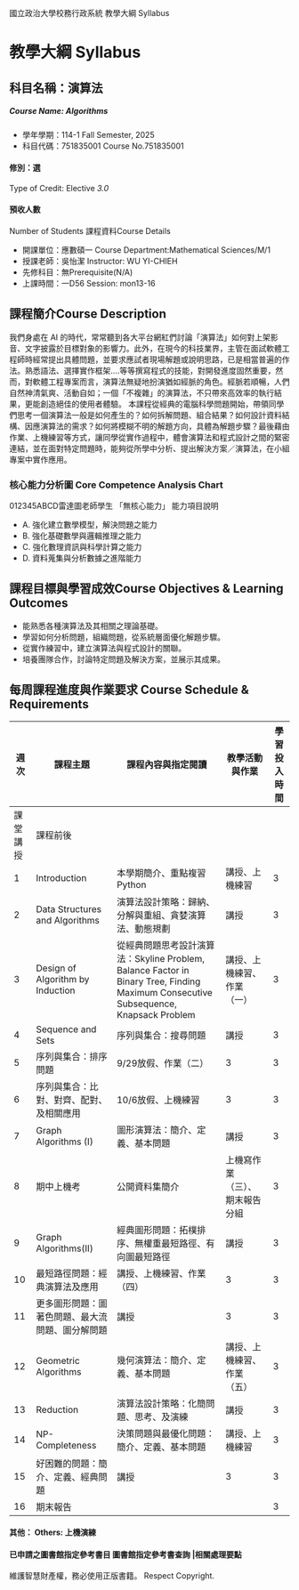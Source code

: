國立政治大學校務行政系統 教學大綱 Syllabus
# 教學大綱 Syllabus
##  科目名稱：演算法
#####  Course Name: Algorithms
  * 學年學期：114-1 Fall Semester, 2025 
  * 科目代碼：751835001 Course No.751835001
#### 修別：選
Type of Credit: Elective 
_3.0_
#### 預收人數
Number of Students
課程資料Course Details
  * 開課單位：應數碩一 Course Department:Mathematical Sciences/M/1 
  * 授課老師：吳怡潔 Instructor: WU YI-CHIEH 
  * 先修科目：無Prerequisite(N/A)
  * 上課時間：一D56 Session: mon13-16
##  課程簡介Course Description
我們身處在 AI 的時代，常常聽到各大平台網紅們討論「演算法」如何對上架影音、文字披露於目標對象的影響力。此外，在現今的科技業界，主管在面試軟體工程師時經常提出具體問題，並要求應試者現場解題或說明思路，已是相當普遍的作法。熟悉語法、選擇實作框架....等等撰寫程式的技能，對開發進度固然重要，然而，對軟體工程專案而言，演算法無疑地扮演猶如經脈的角色。經脈若順暢，人們自然神清氣爽、活動自如；一個「不複雜」的演算法，不只帶來高效率的執行結果，更能創造絕佳的使用者體驗。
本課程從經典的電腦科學問題開始，帶領同學們思考一個演算法一般是如何產生的？如何拆解問題、組合結果？如何設計資料結構、因應演算法的需求？如何將模糊不明的解題方向，具體為解題步驟？最後藉由作業、上機練習等方式，讓同學從實作過程中，體會演算法和程式設計之間的緊密連結，並在面對特定問題時，能夠從所學中分析、提出解決方案／演算法，在小組專案中實作應用。
###  核心能力分析圖 Core Competence Analysis Chart
012345ABCD雷達圖老師學生
「無核心能力」 
能力項目說明
  * A. 強化建立數學模型，解決問題之能力
  * B. 強化基礎數學與邏輯推理之能力
  * C. 強化數理資訊與科學計算之能力
  * D. 資料蒐集與分析數據之進階能力
##  課程目標與學習成效Course Objectives & Learning Outcomes 
  * 能熟悉各種演算法及其相關之理論基礎。
  * 學習如何分析問題，組織問題，從系統層面優化解題步驟。
  * 從實作練習中，建立演算法與程式設計的關聯。
  * 培養團隊合作，討論特定問題及解決方案，並展示其成果。  
##  每周課程進度與作業要求 Course Schedule & Requirements
週次 |  課程主題 |  課程內容與指定閱讀 |  教學活動與作業 |  學習投入時間  
---|---|---|---|---  
課堂講授 |  課程前後  
1 |  Introduction |  本學期簡介、重點複習 Python |  講授、上機練習 |  3 |  3  
2 |  Data Structures and Algorithms  |  演算法設計策略：歸納、分解與重組、貪婪演算法、動態規劃 |  講授 |  3 |  3  
3 |  Design of Algorithm by Induction |  從經典問題思考設計演算法：Skyline Problem, Balance Factor in Binary Tree, Finding Maximum Consecutive Subsequence, Knapsack Problem |  講授、上機練習、作業（一） |  3 |  3  
4 |  Sequence and Sets |  序列與集合：搜尋問題 |  講授 |  3 |  3  
5 |  序列與集合：排序問題 |  9/29放假、作業（二） |  3 |  3  
6 |  序列與集合：比對、對齊、配對、及相關應用 |  10/6放假、上機練習 |  3 |  3  
7 |  Graph Algorithms (I) |  圖形演算法：簡介、定義、基本問題 |  講授 |  3 |  3  
8 |  期中上機考 |  公開資料集簡介 |  上機寫作業（三）、期末報告分組 |  3 |  3  
9 |  Graph Algorithms(II) |  經典圖形問題：拓樸排序、無權重最短路徑、有向圖最短路徑 |  講授 |  3 |  3  
10 |  最短路徑問題：經典演算法及應用 |  講授、上機練習、作業（四） |  3 |  3  
11 |  更多圖形問題：圖著色問題、最大流問題、圖分解問題 |  講授 |  3 |  3  
12 |  Geometric Algorithms |  幾何演算法：簡介、定義、基本問題 |  講授、上機練習、作業（五） |  3 |  3  
13 |  Reduction | 演算法設計策略：化簡問題、思考、及演練 |  講授 |  3 |  3  
14 |  NP-Completeness |  決策問題與最優化問題：簡介、定義、基本問題 |  講授、上機練習 |  3 |  3  
15 |  好困難的問題：簡介、定義、經典問題 |  講授 |  3 |  3  
16 |  期末報告 |  |  |  3 |  6  
####  其他： Others: 上機演練 
####  已申請之圖書館指定參考書目  圖書館指定參考書查詢 |相關處理要點
維護智慧財產權，務必使用正版書籍。 Respect Copyright.
